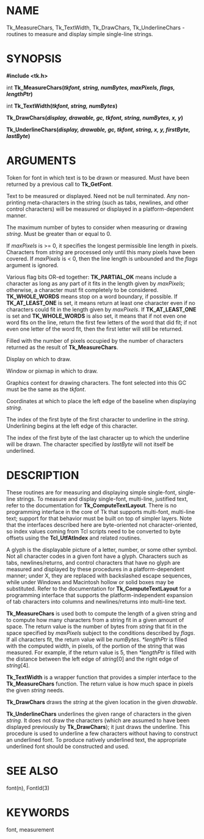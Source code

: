 # NAME

Tk_MeasureChars, Tk_TextWidth, Tk_DrawChars, Tk_UnderlineChars -
routines to measure and display simple single-line strings.

# SYNOPSIS

**#include \<tk.h\>**

int **Tk_MeasureChars(***tkfont, string, numBytes, maxPixels, flags,
lengthPtr***)**

int **Tk_TextWidth(***tkfont, string, numBytes***)**

**Tk_DrawChars(***display, drawable, gc, tkfont, string, numBytes, x,
y***)**

**Tk_UnderlineChars(***display, drawable, gc, tkfont, string, x, y,
firstByte, lastByte***)**

# ARGUMENTS

Token for font in which text is to be drawn or measured. Must have been
returned by a previous call to **Tk_GetFont**.

Text to be measured or displayed. Need not be null terminated. Any
non-printing meta-characters in the string (such as tabs, newlines, and
other control characters) will be measured or displayed in a
platform-dependent manner.

The maximum number of bytes to consider when measuring or drawing
*string*. Must be greater than or equal to 0.

If *maxPixels* is \>= 0, it specifies the longest permissible line
length in pixels. Characters from *string* are processed only until this
many pixels have been covered. If *maxPixels* is \< 0, then the line
length is unbounded and the *flags* argument is ignored.

Various flag bits OR-ed together: **TK_PARTIAL_OK** means include a
character as long as any part of it fits in the length given by
*maxPixels*; otherwise, a character must fit completely to be
considered. **TK_WHOLE_WORDS** means stop on a word boundary, if
possible. If **TK_AT_LEAST_ONE** is set, it means return at least one
character even if no characters could fit in the length given by
*maxPixels*. If **TK_AT_LEAST_ONE** is set and **TK_WHOLE_WORDS** is
also set, it means that if not even one word fits on the line, return
the first few letters of the word that did fit; if not even one letter
of the word fit, then the first letter will still be returned.

Filled with the number of pixels occupied by the number of characters
returned as the result of **Tk_MeasureChars**.

Display on which to draw.

Window or pixmap in which to draw.

Graphics context for drawing characters. The font selected into this GC
must be the same as the *tkfont*.

Coordinates at which to place the left edge of the baseline when
displaying *string*.

The index of the first byte of the first character to underline in the
*string*. Underlining begins at the left edge of this character.

The index of the first byte of the last character up to which the
underline will be drawn. The character specified by *lastByte* will not
itself be underlined.

# DESCRIPTION

These routines are for measuring and displaying simple single-font,
single-line strings. To measure and display single-font, multi-line,
justified text, refer to the documentation for **Tk_ComputeTextLayout**.
There is no programming interface in the core of Tk that supports
multi-font, multi-line text; support for that behavior must be built on
top of simpler layers. Note that the interfaces described here are
byte-oriented not character-oriented, so index values coming from Tcl
scripts need to be converted to byte offsets using the
**Tcl_UtfAtIndex** and related routines.

A glyph is the displayable picture of a letter, number, or some other
symbol. Not all character codes in a given font have a glyph. Characters
such as tabs, newlines/returns, and control characters that have no
glyph are measured and displayed by these procedures in a
platform-dependent manner; under X, they are replaced with backslashed
escape sequences, while under Windows and Macintosh hollow or solid
boxes may be substituted. Refer to the documentation for
**Tk_ComputeTextLayout** for a programming interface that supports the
platform-independent expansion of tab characters into columns and
newlines/returns into multi-line text.

**Tk_MeasureChars** is used both to compute the length of a given string
and to compute how many characters from a string fit in a given amount
of space. The return value is the number of bytes from *string* that fit
in the space specified by *maxPixels* subject to the conditions
described by *flags*. If all characters fit, the return value will be
*numBytes*. *\*lengthPtr* is filled with the computed width, in pixels,
of the portion of the string that was measured. For example, if the
return value is 5, then *\*lengthPtr* is filled with the distance
between the left edge of *string*\[0\] and the right edge of
*string*\[4\].

**Tk_TextWidth** is a wrapper function that provides a simpler interface
to the **Tk_MeasureChars** function. The return value is how much space
in pixels the given *string* needs.

**Tk_DrawChars** draws the *string* at the given location in the given
*drawable*.

**Tk_UnderlineChars** underlines the given range of characters in the
given *string*. It does not draw the characters (which are assumed to
have been displayed previously by **Tk_DrawChars**); it just draws the
underline. This procedure is used to underline a few characters without
having to construct an underlined font. To produce natively underlined
text, the appropriate underlined font should be constructed and used.

# SEE ALSO

font(n), FontId(3)

# KEYWORDS

font, measurement
